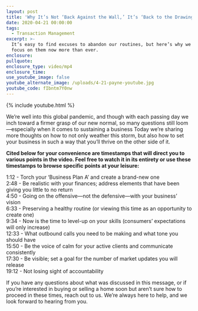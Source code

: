 ```yaml
---
layout: post
title: 'Why It’s Not ‘Back Against the Wall,’ It’s ‘Back to the Drawing Board’'
date: 2020-04-21 00:00:00
tags:
  - Transaction Management
excerpt: >-
  It’s easy to find excuses to abandon our routines, but here’s why we need to
  focus on them now more than ever.
enclosure:
pullquote:
enclosure_type: video/mp4
enclosure_time:
use_youtube_image: false
youtube_alternate_image: /uploads/4-21-payne-youtube.jpg
youtube_code: fIbntm7Y0nw
---
```


{% include youtube.html %}

We’re well into this global pandemic, and though with each passing day we inch toward a firmer grasp of our new normal, so many questions still loom—especially when it comes to sustaining a business Today we’re sharing more thoughts on how to not only weather this storm, but also how to set your business in such a way that you’ll thrive on the other side of it.

**Cited below for your convenience are timestamps that will direct you to various points in the video. Feel free to watch it in its entirety or use these timestamps to browse specific points at your leisure:**

1:12 - Torch your ‘Business Plan A’ and create a brand-new one<br>2:48 - Be realistic with your finances; address elements that have been giving you little to no return<br>4:50 - Going on the offensive—not the defensive—with your business’ vision<br>6:33 - Preserving a healthy routine (or viewing this time as an opportunity to create one)<br>9:34 - Now is the time to level-up on your skills (consumers’ expectations will only increase)<br>12:33 - What outbound calls you need to be making and what tone you should have<br>15:50 - Be the voice of calm for your active clients and communicate consistently<br>17:30 - Be visible; set a goal for the number of market updates you will release<br>19:12 - Not losing sight of accountability

If you have any questions about what was discussed in this message, or if you’re interested in buying or selling a home soon but aren’t sure how to proceed in these times, reach out to us. We’re always here to help, and we look forward to hearing from you.